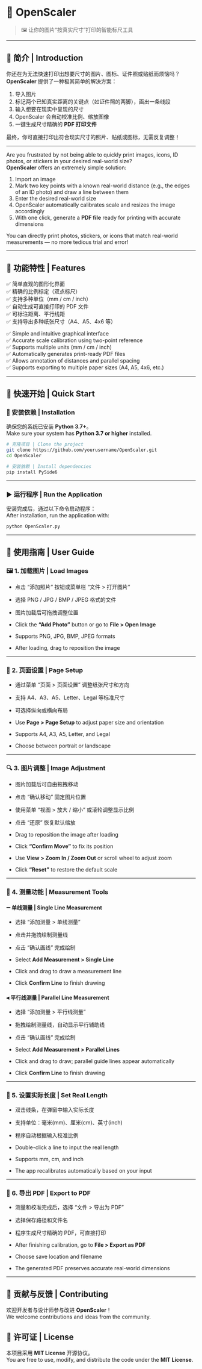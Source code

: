 # 🧭 OpenScaler

> 🖼️ 让你的图片“按真实尺寸”打印的智能标尺工具

---

## 🌟 简介 | Introduction

你还在为无法快速打印出想要尺寸的图片、图标、证件照或贴纸而烦恼吗？  
**OpenScaler** 提供了一种极其简单的解决方案：

1. 导入图片  
2. 标记两个已知真实距离的关键点（如证件照的两脚），画出一条线段  
3. 输入想要在现实中呈现的尺寸  
4. OpenScaler 会自动校准比例、缩放图像  
5. 一键生成尺寸精确的 **PDF 打印文件**

最终，你可直接打印出符合现实尺寸的照片、贴纸或图标，无需反复调整！

---

Are you frustrated by not being able to quickly print images, icons, ID photos, or stickers in your desired real-world size?  
**OpenScaler** offers an extremely simple solution:

1. Import an image  
2. Mark two key points with a known real-world distance (e.g., the edges of an ID photo) and draw a line between them  
3. Enter the desired real-world size  
4. OpenScaler automatically calibrates scale and resizes the image accordingly  
5. With one click, generate a **PDF file** ready for printing with accurate dimensions  

You can directly print photos, stickers, or icons that match real-world measurements — no more tedious trial and error!

---

## 🧩 功能特性 | Features

✅ 简单直观的图形化界面  
✅ 精确的比例标定（双点标尺）  
✅ 支持多种单位（mm / cm / inch）  
✅ 自动生成可直接打印的 PDF 文件  
✅ 可标注距离、平行线距  
✅ 支持导出多种纸张尺寸（A4、A5、4x6 等） 

✅ Simple and intuitive graphical interface  
✅ Accurate scale calibration using two-point reference  
✅ Supports multiple units (mm / cm / inch)  
✅ Automatically generates print-ready PDF files  
✅ Allows annotation of distances and parallel spacing   
✅ Supports exporting to multiple paper sizes (A4, A5, 4x6, etc.)  

---

## 🚀 快速开始 | Quick Start

### 🧱 安装依赖 | Installation

确保您的系统已安装 **Python 3.7+**。  
Make sure your system has **Python 3.7 or higher** installed.  

```bash
# 克隆项目 | Clone the project
git clone https://github.com/yourusername/OpenScaler.git
cd OpenScaler

# 安装依赖 | Install dependencies
pip install PySide6
```

---

### ▶️ 运行程序 | Run the Application

安装完成后，通过以下命令启动程序：  
After installation, run the application with:  

```bash
python OpenScaler.py
```

---

## 📘 使用指南 | User Guide

### 🖼️ 1. 加载图片 | Load Images

- 点击 “添加照片” 按钮或菜单栏 “文件 > 打开图片”  
- 选择 PNG / JPG / BMP / JPEG 格式的文件  
- 图片加载后可拖拽调整位置  

- Click the **“Add Photo”** button or go to **File > Open Image**  
- Supports PNG, JPG, BMP, JPEG formats  
- After loading, drag to reposition the image  

---

### 📄 2. 页面设置 | Page Setup

- 通过菜单 “页面 > 页面设置” 调整纸张尺寸和方向  
- 支持 A4、A3、A5、Letter、Legal 等标准尺寸  
- 可选择纵向或横向布局  

- Use **Page > Page Setup** to adjust paper size and orientation  
- Supports A4, A3, A5, Letter, and Legal  
- Choose between portrait or landscape  

---

### 🔍 3. 图片调整 | Image Adjustment

- 图片加载后可自由拖拽移动  
- 点击 “确认移动” 固定图片位置  
- 使用菜单 “视图 > 放大 / 缩小” 或滚轮调整显示比例  
- 点击 “还原” 恢复默认缩放  

- Drag to reposition the image after loading  
- Click **“Confirm Move”** to fix its position  
- Use **View > Zoom In / Zoom Out** or scroll wheel to adjust zoom  
- Click **“Reset”** to restore the default scale  

---

### 📏 4. 测量功能 | Measurement Tools

#### ➖ 单线测量 | Single Line Measurement
- 选择 “添加测量 > 单线测量”  
- 点击并拖拽绘制测量线  
- 点击 “确认画线” 完成绘制  

- Select **Add Measurement > Single Line**  
- Click and drag to draw a measurement line  
- Click **Confirm Line** to finish drawing  

#### ⫷ 平行线测量 | Parallel Line Measurement
- 选择 “添加测量 > 平行线测量”  
- 拖拽绘制测量线，自动显示平行辅助线  
- 点击 “确认画线” 完成绘制  

- Select **Add Measurement > Parallel Lines**  
- Click and drag to draw; parallel guide lines appear automatically  
- Click **Confirm Line** to finish drawing  

---

### 📐 5. 设置实际长度 | Set Real Length

- 双击线条，在弹窗中输入实际长度  
- 支持单位：毫米(mm)、厘米(cm)、英寸(inch)  
- 程序自动根据输入校准比例  

- Double-click a line to input the real length  
- Supports mm, cm, and inch  
- The app recalibrates automatically based on your input  

---

### 🧾 6. 导出 PDF | Export to PDF

- 测量和校准完成后，选择 “文件 > 导出为 PDF”  
- 选择保存路径和文件名  
- 程序生成尺寸精确的 PDF，可直接打印  

- After finishing calibration, go to **File > Export as PDF**  
- Choose save location and filename  
- The generated PDF preserves accurate real-world dimensions  

---

## 🤝 贡献与反馈 | Contributing

欢迎开发者与设计师参与改进 **OpenScaler**！  
We welcome contributions and ideas from the community.  


## 🪪 许可证 | License

本项目采用 **MIT License** 开源协议。  
You are free to use, modify, and distribute the code under the **MIT License**.  